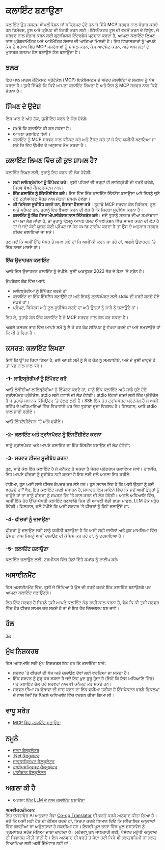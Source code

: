 <!--
CO_OP_TRANSLATOR_METADATA:
{
  "original_hash": "a9c3ca25df37dbb4c1518174fc415ce1",
  "translation_date": "2025-05-17T09:35:36+00:00",
  "source_file": "03-GettingStarted/02-client/README.md",
  "language_code": "pa"
}
-->
# ਕਲਾਇੰਟ ਬਣਾਉਣਾ

ਕਲਾਇੰਟ ਉਹ ਕਸਟਮ ਐਪਲੀਕੇਸ਼ਨ ਜਾਂ ਸਕ੍ਰਿਪਟ ਹੁੰਦੇ ਹਨ ਜੋ ਸਿੱਧੇ MCP ਸਰਵਰ ਨਾਲ ਸੰਚਾਰ ਕਰਦੇ ਹਨ ਰਿਸੋਰਸ, ਟੂਲ ਅਤੇ ਪ੍ਰੋੰਪਟ ਦੀ ਬੇਨਤੀ ਕਰਨ ਲਈ। ਇੰਸਪੈਕਟਰ ਟੂਲ ਦੀ ਵਰਤੋਂ ਕਰਨ ਦੇ ਵਿਰੁੱਧ, ਜੋ ਸਰਵਰ ਨਾਲ ਸੰਚਾਰ ਕਰਨ ਲਈ ਗ੍ਰਾਫਿਕਲ ਇੰਟਰਫੇਸ ਪ੍ਰਦਾਨ ਕਰਦਾ ਹੈ, ਆਪਣਾ ਕਲਾਇੰਟ ਲਿਖਣ ਨਾਲ ਪ੍ਰੋਗਰਾਮੈਟਿਕ ਅਤੇ ਆਟੋਮੈਟਿਕ ਸੰਚਾਰ ਦੀ ਆਗਿਆ ਮਿਲਦੀ ਹੈ। ਇਹ ਵਿਕਾਸਕਾਰਾਂ ਨੂੰ ਆਪਣੇ ਕੰਮ ਦੇ ਵਹਾਅ ਵਿੱਚ MCP ਸਮਰੱਥਾਵਾਂ ਨੂੰ ਸ਼ਾਮਲ ਕਰਨ, ਕੰਮ ਆਟੋਮੇਟ ਕਰਨ, ਅਤੇ ਖਾਸ ਲੋੜਾਂ ਦੇ ਮੁਤਾਬਕ ਕਸਟਮ ਹੱਲ ਬਣਾਉਣ ਯੋਗ ਬਣਾਉਂਦਾ ਹੈ।

## ਝਲਕ

ਇਹ ਪਾਠ ਮਾਡਲ ਕੌਂਟੈਕਸਟ ਪ੍ਰੋਟੋਕੋਲ (MCP) ਇਕੋਸਿਸਟਮ ਦੇ ਅੰਦਰ ਕਲਾਇੰਟਾਂ ਦੇ ਸੰਕਲਪ ਨੂੰ ਪੇਸ਼ ਕਰਦਾ ਹੈ। ਤੁਸੀਂ ਸਿੱਖੋਗੇ ਕਿ ਕਿਵੇਂ ਆਪਣਾ ਕਲਾਇੰਟ ਲਿਖਣਾ ਹੈ ਅਤੇ ਇਸ ਨੂੰ MCP ਸਰਵਰ ਨਾਲ ਕਿਵੇਂ ਜੋੜਨਾ ਹੈ।

## ਸਿੱਖਣ ਦੇ ਉਦੇਸ਼

ਇਸ ਪਾਠ ਦੇ ਅੰਤ ਤੱਕ, ਤੁਸੀਂ ਇਹ ਕਰਨ ਦੇ ਯੋਗ ਹੋਵੋਗੇ:

- ਸਮਝੋ ਕਿ ਕਲਾਇੰਟ ਕੀ ਕਰ ਸਕਦਾ ਹੈ।
- ਆਪਣਾ ਕਲਾਇੰਟ ਲਿਖੋ।
- ਕਲਾਇੰਟ ਨੂੰ MCP ਸਰਵਰ ਨਾਲ ਕਨੈਕਟ ਕਰੋ ਅਤੇ ਟੈਸਟ ਕਰੋ ਤਾਂ ਜੋ ਇਹ ਯਕੀਨੀ ਬਣਾਇਆ ਜਾ ਸਕੇ ਕਿ ਇਹ ਉਮੀਦ ਦੇ ਅਨੁਸਾਰ ਕੰਮ ਕਰਦਾ ਹੈ।

## ਕਲਾਇੰਟ ਲਿਖਣ ਵਿੱਚ ਕੀ ਕੁਝ ਸ਼ਾਮਲ ਹੈ?

ਕਲਾਇੰਟ ਲਿਖਣ ਲਈ, ਤੁਹਾਨੂੰ ਇਹ ਕਰਨ ਦੀ ਲੋੜ ਹੋਵੇਗੀ:

- **ਸਹੀ ਲਾਇਬ੍ਰੇਰੀਆਂ ਨੂੰ ਇੰਪੋਰਟ ਕਰੋ**। ਤੁਸੀਂ ਪਹਿਲਾਂ ਦੀ ਤਰ੍ਹਾਂ ਹੀ ਲਾਇਬ੍ਰੇਰੀ ਦੀ ਵਰਤੋਂ ਕਰੋਗੇ, ਸਿਰਫ ਵੱਖਰੇ ਕੌਂਸਟ੍ਰਕਟਸ ਨਾਲ।
- **ਇੱਕ ਕਲਾਇੰਟ ਨੂੰ ਇੰਸਟੈਂਸ਼ੀਏਟ ਕਰੋ**। ਇਸ ਵਿੱਚ ਇੱਕ ਕਲਾਇੰਟ ਇੰਸਟੈਂਸ ਬਣਾਉਣਾ ਅਤੇ ਇਸਨੂੰ ਚੁਣੇ ਹੋਏ ਟ੍ਰਾਂਸਪੋਰਟ ਮੈਥਡ ਨਾਲ ਜੋੜਨਾ ਸ਼ਾਮਲ ਹੋਵੇਗਾ।
- **ਕੀ ਰਿਸੋਰਸ ਸੂਚੀਬੱਧ ਕਰਨੇ ਹਨ, ਇਸਦਾ ਫੈਸਲਾ ਕਰੋ**। ਤੁਹਾਡੇ MCP ਸਰਵਰ ਕੋਲ ਰਿਸੋਰਸ, ਟੂਲ ਅਤੇ ਪ੍ਰੋੰਪਟ ਹਨ, ਤੁਹਾਨੂੰ ਇਹ ਫੈਸਲਾ ਕਰਨ ਦੀ ਲੋੜ ਹੈ ਕਿ ਕਿਹੜਾ ਸੂਚੀਬੱਧ ਕਰਨਾ ਹੈ।
- **ਕਲਾਇੰਟ ਨੂੰ ਇੱਕ ਹੋਸਟ ਐਪਲੀਕੇਸ਼ਨ ਨਾਲ ਇੰਟੇਗਰੇਟ ਕਰੋ**। ਜਦੋਂ ਤੁਹਾਨੂੰ ਸਰਵਰ ਦੀਆਂ ਸਮਰੱਥਾਵਾਂ ਦਾ ਪਤਾ ਲੱਗ ਜਾਂਦਾ ਹੈ, ਤਾਂ ਤੁਹਾਨੂੰ ਇਸਨੂੰ ਆਪਣੇ ਹੋਸਟ ਐਪਲੀਕੇਸ਼ਨ ਵਿੱਚ ਸ਼ਾਮਲ ਕਰਨ ਦੀ ਲੋੜ ਹੈ ਤਾਂ ਜੋ ਜਦੋਂ ਕੋਈ ਯੂਜ਼ਰ ਕੋਈ ਪ੍ਰੋੰਪਟ ਜਾਂ ਹੋਰ ਕਮਾਂਡ ਟਾਈਪ ਕਰਦਾ ਹੈ ਤਾਂ ਉਸ ਦੇ ਅਨੁਸਾਰ ਸਰਵਰ ਫੀਚਰ ਚਲਾਇਆ ਜਾ ਸਕੇ।

ਹੁਣ ਜਦੋਂ ਕਿ ਅਸੀਂ ਉੱਚ ਪੱਧਰ ਤੇ ਸਮਝ ਗਏ ਹਾਂ ਕਿ ਅਸੀਂ ਕੀ ਕਰਨ ਜਾ ਰਹੇ ਹਾਂ, ਅਗਲੇ ਉਦਾਹਰਨ 'ਤੇ ਇੱਕ ਨਜ਼ਰ ਮਾਰਦੇ ਹਾਂ।

### ਇੱਕ ਉਦਾਹਰਨ ਕਲਾਇੰਟ

ਆਓ ਇਸ ਉਦਾਹਰਨ ਕਲਾਇੰਟ ਨੂੰ ਦੇਖੀਏ:
ਤੁਸੀਂ ਅਕਤੂਬਰ 2023 ਤੱਕ ਦੇ ਡੇਟਾ 'ਤੇ ਟ੍ਰੇਨ ਹੋ। 

ਉਪਰੋਕਤ ਕੋਡ ਵਿੱਚ ਅਸੀਂ:

- ਲਾਇਬ੍ਰੇਰੀਆਂ ਨੂੰ ਇੰਪੋਰਟ ਕਰਦੇ ਹਾਂ
- ਕਲਾਇੰਟ ਦਾ ਇੱਕ ਇੰਸਟੈਂਸ ਬਣਾਉਂਦੇ ਹਾਂ ਅਤੇ ਇਸਨੂੰ ਟ੍ਰਾਂਸਪੋਰਟ ਲਈ stdio ਦੀ ਵਰਤੋਂ ਕਰਦੇ ਹੋਏ ਜੋੜਦੇ ਹਾਂ।
- ਪ੍ਰੋੰਪਟ, ਰਿਸੋਰਸ ਅਤੇ ਟੂਲ ਸੂਚੀਬੱਧ ਕਰਦੇ ਹਾਂ ਅਤੇ ਉਨ੍ਹਾਂ ਨੂੰ ਸਾਰੇ ਨੂੰ ਚਲਾਉਂਦੇ ਹਾਂ।

ਇਹ ਲੋ, ਤੁਹਾਡੇ ਕੋਲ ਇੱਕ ਕਲਾਇੰਟ ਹੈ ਜੋ MCP ਸਰਵਰ ਨਾਲ ਗੱਲ ਕਰ ਸਕਦਾ ਹੈ।

ਅਗਲੇ ਕਸਰਤ ਭਾਗ ਵਿੱਚ ਆਪਣੇ ਸਮੇਂ ਨੂੰ ਲੈ ਕੇ ਹਰ ਕੋਡ ਸਨਿੱਪਟ ਨੂੰ ਵੱਖਰਾ ਕਰਦੇ ਹਾਂ ਅਤੇ ਸਮਝਾਉਂਦੇ ਹਾਂ ਕਿ ਕੀ ਹੋ ਰਿਹਾ ਹੈ।

## ਕਸਰਤ: ਕਲਾਇੰਟ ਲਿਖਣਾ

ਜਿਵੇਂ ਕਿ ਉੱਪਰ ਕਿਹਾ ਗਿਆ ਹੈ, ਚਲੋ ਆਪਣੇ ਸਮੇਂ ਨੂੰ ਲੈ ਕੇ ਕੋਡ ਨੂੰ ਸਮਝਾਈਏ, ਅਤੇ ਜੇ ਤੁਸੀਂ ਚਾਹੁੰਦੇ ਹੋ ਤਾਂ ਕੋਡ ਨਾਲ ਨਾਲ ਕਰੋ।

### -1- ਲਾਇਬ੍ਰੇਰੀਆਂ ਨੂੰ ਇੰਪੋਰਟ ਕਰੋ

ਆਓ ਲੋੜੀਂਦੀਆਂ ਲਾਇਬ੍ਰੇਰੀਆਂ ਨੂੰ ਇੰਪੋਰਟ ਕਰਦੇ ਹਾਂ, ਸਾਨੂੰ ਇੱਕ ਕਲਾਇੰਟ ਅਤੇ ਸਾਡੇ ਚੁਣੇ ਹੋਏ ਟ੍ਰਾਂਸਪੋਰਟ ਪ੍ਰੋਟੋਕੋਲ, stdio ਲਈ ਹਵਾਲੇ ਦੀ ਲੋੜ ਹੋਵੇਗੀ। stdio ਉਹਨਾਂ ਚੀਜ਼ਾਂ ਲਈ ਇੱਕ ਪ੍ਰੋਟੋਕੋਲ ਹੈ ਜੋ ਤੁਹਾਡੇ ਸਥਾਨਕ ਕੰਪਿਊਟਰ 'ਤੇ ਚੱਲਣ ਲਈ ਹੈ। SSE ਇੱਕ ਹੋਰ ਟ੍ਰਾਂਸਪੋਰਟ ਪ੍ਰੋਟੋਕੋਲ ਹੈ ਜੋ ਅਸੀਂ ਭਵਿੱਖ ਦੇ ਅਧਿਆਇਆਂ ਵਿੱਚ ਵਿਖਾਵਾਂਗੇ ਪਰ ਇਹ ਤੁਹਾਡਾ ਦੂਜਾ ਵਿਕਲਪ ਹੈ। ਫਿਲਹਾਲ, ਆਓ stdio ਨਾਲ ਜਾਰੀ ਰਹੀਏ।

ਆਓ ਇੰਸਟੈਂਸ਼ੀਏਸ਼ਨ 'ਤੇ ਅੱਗੇ ਵਧੀਏ।

### -2- ਕਲਾਇੰਟ ਅਤੇ ਟ੍ਰਾਂਸਪੋਰਟ ਨੂੰ ਇੰਸਟੈਂਸ਼ੀਏਟ ਕਰਨਾ

ਸਾਨੂੰ ਟ੍ਰਾਂਸਪੋਰਟ ਅਤੇ ਆਪਣੇ ਕਲਾਇੰਟ ਦਾ ਇੱਕ ਇੰਸਟੈਂਸ ਬਣਾਉਣ ਦੀ ਲੋੜ ਹੋਵੇਗੀ:

### -3- ਸਰਵਰ ਫੀਚਰ ਸੂਚੀਬੱਧ ਕਰਨਾ

ਹੁਣ, ਸਾਡੇ ਕੋਲ ਇੱਕ ਕਲਾਇੰਟ ਹੈ ਜੋ ਕਨੈਕਟ ਹੋ ਸਕਦਾ ਹੈ ਜੇਕਰ ਪ੍ਰੋਗਰਾਮ ਚਲਾਇਆ ਜਾਵੇ। ਹਾਲਾਂਕਿ, ਇਹ ਆਪਣੇ ਫੀਚਰਾਂ ਨੂੰ ਸੂਚੀਬੱਧ ਨਹੀਂ ਕਰਦਾ ਹੈ ਇਸ ਲਈ ਚਲੋ ਅਗਲਾ ਇਹ ਕਰੀਏ:

ਵਧੀਆ, ਹੁਣ ਅਸੀਂ ਸਾਰੇ ਫੀਚਰ ਕੈਪਚਰ ਕਰ ਲਏ ਹਨ। ਹੁਣ ਸਵਾਲ ਇਹ ਹੈ ਕਿ ਅਸੀਂ ਉਨ੍ਹਾਂ ਨੂੰ ਕਦੋਂ ਵਰਤਦੇ ਹਾਂ? ਖੈਰ, ਇਹ ਕਲਾਇੰਟ ਕਾਫ਼ੀ ਸਧਾਰਨ ਹੈ, ਸਧਾਰਨ ਇਸ ਮਾਇਨੇ ਵਿੱਚ ਕਿ ਜਦੋਂ ਅਸੀਂ ਉਨ੍ਹਾਂ ਨੂੰ ਚਾਹੁੰਦੇ ਹਾਂ ਤਾਂ ਸਾਨੂੰ ਫੀਚਰਾਂ ਨੂੰ ਸਪਸ਼ਟ ਤੌਰ 'ਤੇ ਕਾਲ ਕਰਨ ਦੀ ਲੋੜ ਹੋਵੇਗੀ। ਅਗਲੇ ਅਧਿਆਇ ਵਿੱਚ, ਅਸੀਂ ਇੱਕ ਹੋਰ ਉੱਚ-ਪੱਧਰੀ ਕਲਾਇੰਟ ਬਣਾਵਾਂਗੇ ਜਿਸ ਦੀ ਆਪਣੀ ਵੱਡੀ ਭਾਸ਼ਾ ਮਾਡਲ, LLM ਤੱਕ ਪਹੁੰਚ ਹੋਵੇਗੀ। ਫਿਲਹਾਲ, ਚਲੋ ਵੇਖੀਏ ਕਿ ਅਸੀਂ ਸਰਵਰ 'ਤੇ ਫੀਚਰਾਂ ਨੂੰ ਕਿਵੇਂ ਚਲਾਉਂਦੇ ਹਾਂ:

### -4- ਫੀਚਰਾਂ ਨੂੰ ਚਲਾਉਣਾ

ਫੀਚਰਾਂ ਨੂੰ ਚਲਾਉਣ ਲਈ ਸਾਨੂੰ ਯਕੀਨੀ ਬਣਾਉਣਾ ਹੈ ਕਿ ਅਸੀਂ ਸਹੀ ਦਲੀਲਾਂ ਅਤੇ ਕੁਝ ਮਾਮਲਿਆਂ ਵਿੱਚ ਉਸਦਾ ਨਾਮ ਜਿਸਨੂੰ ਅਸੀਂ ਚਲਾਉਣ ਦੀ ਕੋਸ਼ਿਸ਼ ਕਰ ਰਹੇ ਹਾਂ, ਨੂੰ ਦਰਸਾਇਆ ਹੈ।

### -5- ਕਲਾਇੰਟ ਚਲਾਉਣਾ

ਕਲਾਇੰਟ ਚਲਾਉਣ ਲਈ, ਟਰਮੀਨਲ ਵਿੱਚ ਹੇਠਾਂ ਦਿੱਤੇ ਕਮਾਂਡ ਨੂੰ ਟਾਈਪ ਕਰੋ:

## ਅਸਾਈਨਮੈਂਟ

ਇਸ ਅਸਾਈਨਮੈਂਟ ਵਿੱਚ, ਤੁਸੀਂ ਜੋ ਸਿੱਖਿਆ ਹੈ ਉਸ ਦੀ ਵਰਤੋਂ ਕਰਕੇ ਇੱਕ ਕਲਾਇੰਟ ਬਣਾਉਣਗੇ ਪਰ ਆਪਣਾ ਕਲਾਇੰਟ ਬਣਾਉਣਗੇ।

ਇਹ ਇੱਕ ਸਰਵਰ ਹੈ ਜਿਸਨੂੰ ਤੁਸੀਂ ਆਪਣੇ ਕਲਾਇੰਟ ਕੋਡ ਰਾਹੀਂ ਕਾਲ ਕਰਨਾ ਹੈ, ਵੇਖੋ ਕਿ ਕੀ ਤੁਸੀਂ ਸਰਵਰ ਵਿੱਚ ਹੋਰ ਫੀਚਰ ਸ਼ਾਮਲ ਕਰ ਸਕਦੇ ਹੋ ਤਾਂ ਜੋ ਇਹ ਹੋਰ ਦਿਲਚਸਪ ਬਣ ਜਾਵੇ।

## ਹੱਲ

[ਹੱਲ](./solution/README.md)

## ਮੁੱਖ ਨਿਸ਼ਕਰਸ਼

ਇਸ ਅਧਿਆਇ ਲਈ ਮੁੱਖ ਨਿਸ਼ਕਰਸ਼ ਇਹ ਹਨ ਕਿ ਕਲਾਇੰਟਾਂ ਬਾਰੇ:

- ਸਰਵਰ 'ਤੇ ਫੀਚਰਾਂ ਦੀ ਖੋਜ ਅਤੇ ਚਲਾਉਣ ਦੋਵਾਂ ਲਈ ਵਰਤਿਆ ਜਾ ਸਕਦਾ ਹੈ।
- ਇੱਕ ਸਰਵਰ ਨੂੰ ਸ਼ੁਰੂ ਕਰ ਸਕਦਾ ਹੈ ਜਦੋਂ ਇਹ ਖੁਦ ਸ਼ੁਰੂ ਹੁੰਦਾ ਹੈ (ਜਿਵੇਂ ਕਿ ਇਸ ਅਧਿਆਇ ਵਿੱਚ) ਪਰ ਕਲਾਇੰਟ ਚੱਲ ਰਹੇ ਸਰਵਰਾਂ ਨਾਲ ਵੀ ਕਨੈਕਟ ਕਰ ਸਕਦੇ ਹਨ।
- ਸਰਵਰ ਦੀਆਂ ਸਮਰੱਥਾਵਾਂ ਦੀ ਜਾਂਚ ਕਰਨ ਦਾ ਇੱਕ ਵਧੀਆ ਤਰੀਕਾ ਹੈ ਇੰਸਪੈਕਟਰ ਵਰਗੇ ਵਿਕਲਪਾਂ ਦੇ ਨਾਲ ਜਿਵੇਂ ਕਿ ਪਿਛਲੇ ਅਧਿਆਇ ਵਿੱਚ ਵਰਣਨ ਕੀਤਾ ਗਿਆ ਸੀ।

## ਵਾਧੂ ਸਰੋਤ

- [MCP ਵਿੱਚ ਕਲਾਇੰਟ ਬਣਾਉਣਾ](https://modelcontextprotocol.io/quickstart/client)

## ਨਮੂਨੇ

- [ਜਾਵਾ ਕੈਲਕੂਲੇਟਰ](../samples/java/calculator/README.md)
- [.Net ਕੈਲਕੂਲੇਟਰ](../../../../03-GettingStarted/samples/csharp)
- [ਜਾਵਾਸਕ੍ਰਿਪਟ ਕੈਲਕੂਲੇਟਰ](../samples/javascript/README.md)
- [ਟਾਈਪਸਕ੍ਰਿਪਟ ਕੈਲਕੂਲੇਟਰ](../samples/typescript/README.md)
- [ਪਾਈਥਾਨ ਕੈਲਕੂਲੇਟਰ](../../../../03-GettingStarted/samples/python) 

## ਅਗਲਾ ਕੀ ਹੈ

- ਅਗਲਾ: [ਇੱਕ LLM ਦੇ ਨਾਲ ਕਲਾਇੰਟ ਬਣਾਉਣਾ](/03-GettingStarted/03-llm-client/README.md)

**ਅਸਵੀਕਰਤੀਕਰਨ**:  
ਇਹ ਦਸਤਾਵੇਜ਼ AI ਅਨੁਵਾਦ ਸੇਵਾ [Co-op Translator](https://github.com/Azure/co-op-translator) ਦੀ ਵਰਤੋਂ ਕਰਕੇ ਅਨੁਵਾਦ ਕੀਤਾ ਗਿਆ ਹੈ। ਜਦੋਂ ਕਿ ਅਸੀਂ ਸਹੀ ਹੋਣ ਦੀ ਕੋਸ਼ਿਸ਼ ਕਰਦੇ ਹਾਂ, ਕਿਰਪਾ ਕਰਕੇ ਧਿਆਨ ਦਿਓ ਕਿ ਸਵੈਚਾਲਿਤ ਅਨੁਵਾਦਾਂ ਵਿੱਚ ਗਲਤੀਆਂ ਜਾਂ ਅਸੁੱਠਤਾਵਾਂ ਹੋ ਸਕਦੀਆਂ ਹਨ। ਇਸਦੀ ਮੂਲ ਭਾਸ਼ਾ ਵਿੱਚ ਮੂਲ ਦਸਤਾਵੇਜ਼ ਨੂੰ ਪ੍ਰਮਾਣਿਕ ਸਰੋਤ ਮੰਨਿਆ ਜਾਣਾ ਚਾਹੀਦਾ ਹੈ। ਮਹੱਤਵਪੂਰਨ ਜਾਣਕਾਰੀ ਲਈ, ਪੇਸ਼ੇਵਰ ਮਨੁੱਖੀ ਅਨੁਵਾਦ ਦੀ ਸਿਫਾਰਸ਼ ਕੀਤੀ ਜਾਂਦੀ ਹੈ। ਇਸ ਅਨੁਵਾਦ ਦੀ ਵਰਤੋਂ ਤੋਂ ਪੈਦਾ ਹੋਈ ਕਿਸੇ ਵੀ ਗਲਤਫਹਿਮੀ ਜਾਂ ਗਲਤ ਵਿਆਖਿਆ ਲਈ ਅਸੀਂ ਜ਼ਿੰਮੇਵਾਰ ਨਹੀਂ ਹਾਂ।